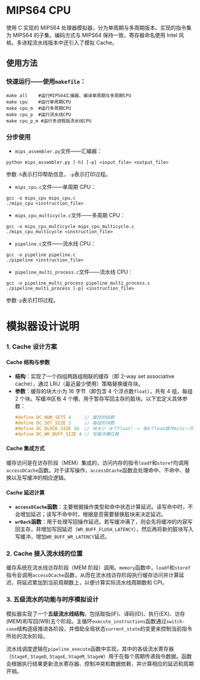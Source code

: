 # MIPS64 CPU

使用 C 实现的 MIPS64 处理器模拟器，分为单周期与多周期版本。实现的指令集为 MIPS64 的子集，编码方式与 MIPS64 保持一致，寄存器命名使用 Intel 风格。多进程流水线版本中还引入了模拟 Cache。

## 使用方法

### 快速运行——使用`makefile`：

```shell
make all    #运行MIPS64汇编器、编译单周期与多周期CPU
make cpu    #运行单周期CPU
make cpu_m  #运行多周期CPU
make cpu_p  #运行流水线CPU
make cpu_p_m #运行多进程版流水线CPU
```

### 分步使用

- `mips_assembler.py`文件——汇编器：

```shell
python mips_assembler.py [-h] [-p] <input_file> <output_file>
```

参数`-h`表示打印帮助信息，`-p`表示打印过程。

- `mips_cpu.c`文件——单周期 CPU：

```shell
gcc -o mips_cpu mips_cpu.c
./mips_cpu <instruction_file>
```

- `mips_cpu_multicycle.c`文件——多周期 CPU：

```shell
gcc -o mips_cpu_multicycle mips_cpu_multicycle.c
./mips_cpu_multicycle <instruction_file>
```

- `pipeline.c`文件——流水线 CPU：

```shell
gcc -o pipeline pipeline.c
./pipeline <instruction_file>
```

- `pipeline_multi_process.c`文件——流水线 CPU：

```shell
gcc -o pipeline_multi_process pipeline_multi_process.c
./pipeline_multi_process [-p] <instruction_file>
```

参数`-p`表示打印过程。

# 模拟器设计说明

### 1. Cache 设计方案

#### Cache 结构与参数

- **结构**：实现了一个四组两路组相联的缓存（即 2-way set associative cache），通过 LRU（最近最少使用）策略替换缓存块。
- **参数**：缓存的块大小为 16 字节（即包含 4 个浮点数`float`），共有 4 组，每组 2 个块。写缓冲区有 4 个槽，用于暂存写回主存的脏块。以下宏定义具体参数：
  ```c
  #define DC_NUM_SETS 4     // 缓存的组数
  #define DC_SET_SIZE 2     // 每组的块数
  #define DC_BLOCK_SIZE 16  // 块大小（4个float）-> 每4个load操作miss一次
  #define DC_WR_BUFF_SIZE 4 // 写缓冲槽位数
  ```

#### Cache 集成方式

缓存访问是在访存阶段（MEM）集成的，访问内存的指令`loadf`和`storef`均调用`accessDCache`函数。对于读写操作，`accessDCache`函数会处理命中、不命中、替换以及写缓冲的相应逻辑。

#### Cache 延迟计算

- **`accessDCache`函数**：主要根据操作类型和命中状态计算延迟。读写命中时，不会增加延迟；读写不命中时，根据是否需要替换脏块来决定延迟。
- **`wrBack`函数**：用于处理写回操作延迟。若写缓冲满了，则会先将缓冲的内容写回主存，并增加写回延迟（`WR_BUFF_FLUSH_LATENCY`），然后再将新的脏块写入写缓冲，增加`WR_BUFF_WR_LATENCY`延迟。

### 2. Cache 接入流水线的位置

缓存系统在流水线访存阶段（MEM 阶段）调用。`memory`函数中，`loadf`和`storef`指令会调用`accessDCache`函数，从而在流水线访存阶段执行缓存访问并计算延迟，将延迟累加到当前周期数上，以便计算实际流水线周期数和 CPI。

### 3. 五级流水的功能与时序模拟设计

模拟器实现了一个**五级流水线结构**，包括取指(IF)、译码(ID)、执行(EX)、访存(MEM)和写回(WB)五个阶段。主循环`execute_instructions`函数通过`switch-case`结构逐级推进各阶段，并借助全局状态`current_state`的变更来控制当前指令所处的流水阶段。

流水线调度逻辑在`pipeline_execute`函数中实现，其中的各级流水寄存器（`StageF`, `StageD`, `StageE`, `StageM`, `StageW`）用于在每个周期传递指令数据。函数会根据执行结果更新流水寄存器、控制冲突和数据依赖，并计算相应的延迟和周期开销。
